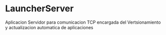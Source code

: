 # LauncherServer
Aplicacion Servidor para comunicacion TCP encargada del Vertsionamiento y actualizacion automatica de aplicaciones

